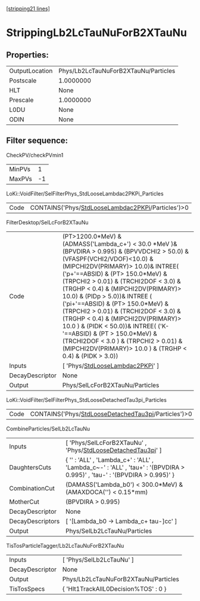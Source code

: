 [[stripping21 lines]](./stripping21-index)

# StrippingLb2LcTauNuForB2XTauNu

## Properties:

|                |                                      |
|----------------|--------------------------------------|
| OutputLocation | Phys/Lb2LcTauNuForB2XTauNu/Particles |
| Postscale      | 1.0000000                            |
| HLT            | None                                 |
| Prescale       | 1.0000000                            |
| L0DU           | None                                 |
| ODIN           | None                                 |

## Filter sequence:

CheckPV/checkPVmin1

|        |     |
|--------|-----|
| MinPVs | 1   |
| MaxPVs | -1  |

LoKi::VoidFilter/SelFilterPhys_StdLooseLambdac2PKPi_Particles

|      |                                                                                                          |
|------|----------------------------------------------------------------------------------------------------------|
| Code | CONTAINS('Phys/[StdLooseLambdac2PKPi](./stripping21-commonparticles-stdlooselambdac2pkpi)/Particles')\>0 |

FilterDesktop/SelLcForB2XTauNu

|                 |                                                                                                                                                                                                                                                                                                                                                                                                                                                                                                                                                                                                                                  |
|-----------------|----------------------------------------------------------------------------------------------------------------------------------------------------------------------------------------------------------------------------------------------------------------------------------------------------------------------------------------------------------------------------------------------------------------------------------------------------------------------------------------------------------------------------------------------------------------------------------------------------------------------------------|
| Code            | (PT\>1200.0\*MeV) & (ADMASS('Lambda_c+') \< 30.0 \*MeV )& (BPVDIRA \> 0.995) & (BPVVDCHI2 \> 50.0) & (VFASPF(VCHI2/VDOF)\<10.0) & (MIPCHI2DV(PRIMARY)\> 10.0)& INTREE( ('p+'==ABSID) & (PT\> 150.0\*MeV) & (TRPCHI2 \> 0.01) & (TRCHI2DOF \< 3.0) & (TRGHP \< 0.4) & (MIPCHI2DV(PRIMARY)\> 10.0) & (PIDp \> 5.0))& INTREE ( ('pi+'==ABSID) & (PT\> 150.0\*MeV) & (TRPCHI2 \> 0.01) & (TRCHI2DOF \< 3.0) & (TRGHP \< 0.4) & (MIPCHI2DV(PRIMARY)\> 10.0 ) & (PIDK \< 50.0))& INTREE( ('K-'==ABSID) & (PT \> 150.0\*MeV) & (TRCHI2DOF \< 3.0 ) & (TRPCHI2 \> 0.01) & (MIPCHI2DV(PRIMARY)\> 10.0 ) & (TRGHP \< 0.4) & (PIDK \> 3.0)) |
| Inputs          | [ 'Phys/[StdLooseLambdac2PKPi](./stripping21-commonparticles-stdlooselambdac2pkpi)' ]                                                                                                                                                                                                                                                                                                                                                                                                                                                                                                                                          |
| DecayDescriptor | None                                                                                                                                                                                                                                                                                                                                                                                                                                                                                                                                                                                                                             |
| Output          | Phys/SelLcForB2XTauNu/Particles                                                                                                                                                                                                                                                                                                                                                                                                                                                                                                                                                                                                  |

LoKi::VoidFilter/SelFilterPhys_StdLooseDetachedTau3pi_Particles

|      |                                                                                                              |
|------|--------------------------------------------------------------------------------------------------------------|
| Code | CONTAINS('Phys/[StdLooseDetachedTau3pi](./stripping21-commonparticles-stdloosedetachedtau3pi)/Particles')\>0 |

CombineParticles/SelLb2LcTauNu

|                  |                                                                                                                             |
|------------------|-----------------------------------------------------------------------------------------------------------------------------|
| Inputs           | [ 'Phys/SelLcForB2XTauNu' , 'Phys/[StdLooseDetachedTau3pi](./stripping21-commonparticles-stdloosedetachedtau3pi)' ]       |
| DaughtersCuts    | { '' : 'ALL' , 'Lambda_c+' : 'ALL' , 'Lambda_c~-' : 'ALL' , 'tau+' : '(BPVDIRA \> 0.995)' , 'tau-' : '(BPVDIRA \> 0.995)' } |
| CombinationCut   | (DAMASS('Lambda_b0') \< 300.0\*MeV) & (AMAXDOCA('') \< 0.15\*mm)                                                            |
| MotherCut        | (BPVDIRA \> 0.995)                                                                                                          |
| DecayDescriptor  | None                                                                                                                        |
| DecayDescriptors | [ '[Lambda_b0 -\> Lambda_c+ tau-]cc' ]                                                                                  |
| Output           | Phys/SelLb2LcTauNu/Particles                                                                                                |

TisTosParticleTagger/Lb2LcTauNuForB2XTauNu

|                 |                                      |
|-----------------|--------------------------------------|
| Inputs          | [ 'Phys/SelLb2LcTauNu' ]           |
| DecayDescriptor | None                                 |
| Output          | Phys/Lb2LcTauNuForB2XTauNu/Particles |
| TisTosSpecs     | { 'Hlt1TrackAllL0Decision%TOS' : 0 } |
